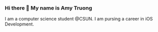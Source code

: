 ### Hi there 👋 My name is Amy Truong

I am a computer science student @CSUN.
I am pursing a career in iOS Development.
